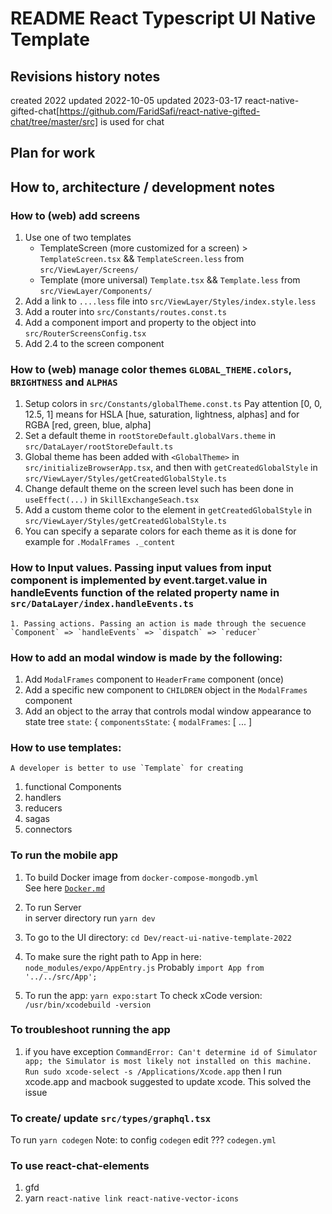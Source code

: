 # README React Typescript UI Native Template

## Revisions history notes

created 2022
updated 2022-10-05
updated 2023-03-17
react-native-gifted-chat[https://github.com/FaridSafi/react-native-gifted-chat/tree/master/src] is used for chat

## Plan for work

## How to, architecture / development notes

### How to (web) add screens

1.  Use one of two templates
    - TemplateScreen (more customized for a screen) > `TemplateScreen.tsx` && `TemplateScreen.less` from `src/ViewLayer/Screens/`
    - Template (more universal) `Template.tsx` && `Template.less` from `src/ViewLayer/Components/`
2.  Add a link to `....less` file into `src/ViewLayer/Styles/index.style.less`
3.  Add a router into `src/Constants/routes.const.ts`
4.  Add a component import and property to the object into `src/RouterScreensConfig.tsx`
5.  Add 2.4 to the screen component

### How to (web) manage color themes `GLOBAL_THEME.colors`, `BRIGHTNESS` and `ALPHAS`

1.  Setup colors in `src/Constants/globalTheme.const.ts` Pay attention [0, 0, 12.5, 1] means for HSLA [hue, saturation, lightness, alphas] and for RGBA [red, green, blue, alpha]
2.  Set a default theme in `rootStoreDefault.globalVars.theme` in `src/DataLayer/rootStoreDefault.ts`
3.  Global theme has been added with `<GlobalTheme>` in `src/initializeBrowserApp.tsx`, and then with `getCreatedGlobalStyle` in `src/ViewLayer/Styles/getCreatedGlobalStyle.ts`
4.  Change default theme on the screen level such has been done in `useEffect(...)` in `SkillExchangeSeach.tsx`
5.  Add a custom theme color to the element in `getCreatedGlobalStyle` in `src/ViewLayer/Styles/getCreatedGlobalStyle.ts`
6.  You can specify a separate colors for each theme as it is done for example for `.ModalFrames ._content`

### How to Input values. Passing input values from input component is implemented by event.target.value in handleEvents function of the related property name in `src/DataLayer/index.handleEvents.ts`

    1. Passing actions. Passing an action is made through the secuence `Component` => `handleEvents` => `dispatch` => `reducer`

### How to add an modal window is made by the following:

1.  Add `ModalFrames` component to `HeaderFrame` component (once)
2.  Add a specific new component to `CHILDREN` object in the `ModalFrames` component
3.  Add an object to the array that controls modal window appearance to state tree `state`: { `componentsState`: {
    `modalFrames`: [ ... ]

### How to use templates:

    A developer is better to use `Template` for creating

1.  functional Components
2.  handlers
3.  reducers
4.  sagas
5.  connectors

### To run the mobile app

1.  To build Docker image from `docker-compose-mongodb.yml`\
    See here [`Docker.md`](https://github.com/ybeaz/manuals/blob/main/Docker.md)

2.  To run Server\
    in server directory run `yarn dev`

3.  To go to the UI directory: `cd Dev/react-ui-native-template-2022`

4.  To make sure the right path to App in here: `node_modules/expo/AppEntry.js`
    Probably `import App from '../../src/App';`

5.  To run the app: `yarn expo:start`
    To check xCode version: `/usr/bin/xcodebuild -version`

### To troubleshoot running the app

1. if you have exception `CommandError: Can't determine id of Simulator app; the Simulator is most likely not installed on this machine. Run sudo xcode-select -s /Applications/Xcode.app` then I run xcode.app and macbook suggested to update xcode. This solved the issue

### To create/ update `src/types/graphql.tsx`

To run `yarn codegen`
Note: to config `codegen` edit ??? `codegen.yml`

### To use react-chat-elements

1. gfd
2. yarn `react-native link react-native-vector-icons`

